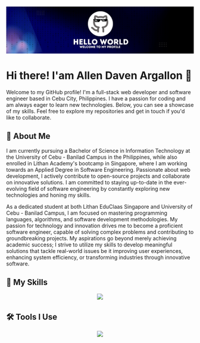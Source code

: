![Alt Text](https://github.com/AllenDaven/AllenDaven/blob/main/github.jpg)

# Hi there! I'am Allen Daven Argallon 👋

Welcome to my GitHub profile! I'm a full-stack web developer and software engineer based in Cebu City, Philippines. I have a passion for coding and am always eager to learn new technologies. Below, you can see a showcase of my skills. Feel free to explore my repositories and get in touch if you'd like to collaborate.


## 🚀 About Me
I am currently pursuing a Bachelor of Science in Information Technology at the University of Cebu - Banilad Campus in the Philippines, while also enrolled in Lithan Academy's bootcamp in Singapore, where I am working towards an Applied Degree in Software Engineering. Passionate about web development, I actively contribute to open-source projects and collaborate on innovative solutions. I am committed to staying up-to-date in the ever-evolving field of software engineering by constantly exploring new technologies and honing my skills. 

As a dedicated student at both Lithan EduClaas Singapore and University of Cebu - Banilad Campus, I am focused on mastering programming languages, algorithms, and software development methodologies. My passion for technology and innovation drives me to become a proficient software engineer, capable of solving complex problems and contributing to groundbreaking projects. My aspirations go beyond merely achieving academic success; I strive to utilize my skills to develop meaningful solutions that tackle real-world issues be it improving user experiences, enhancing system efficiency, or transforming industries through innovative software.


## 🔧 My Skills

<p align="center">
  <a href="https://skillicons.dev">
    <!-- Front-End Technologies -->
    <img src="https://skillicons.dev/icons?i=html,css,js,bootstrap,react,vite,java,spring,php,laravel,mysql"/>
  </a>
</p>

## 🛠️ Tools I Use

<p align="center">
  <a href="https://skillicons.dev">
    <img src="https://skillicons.dev/icons?i=vscode,eclipse,figma,postman" />
  </a>
</p>


